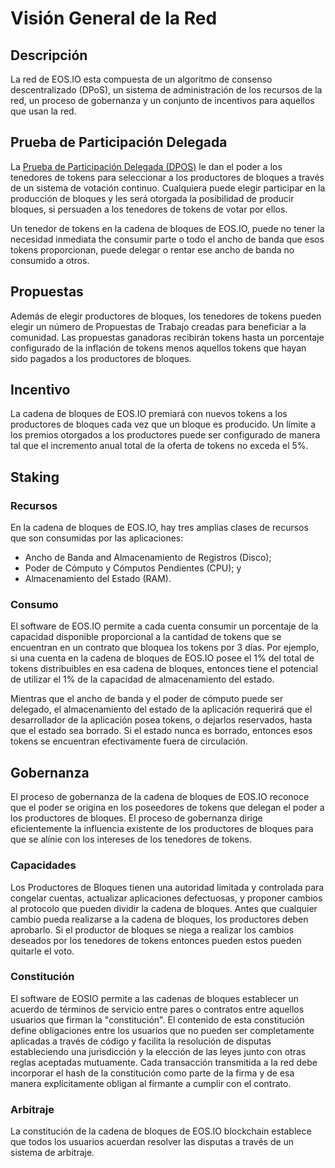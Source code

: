 # Visión General de la Red

## Descripción

La red de EOS.IO esta compuesta de un algoritmo de consenso descentralizado \(DPoS\), un sistema de administración de los recursos de la red, un proceso de gobernanza y un conjunto de incentivos para aquellos que usan la red.

## Prueba de Participación Delegada

La [Prueba de Participación Delegada \(DPOS\)](https://steemit.com/dpos/@dantheman/dpos-consensus-algorithm-this-missing-white-paper) le dan el poder a los tenedores de tokens para seleccionar a los productores de bloques a través de un sistema de votación continuo. Cualquiera puede elegir participar en la producción de bloques y les será otorgada la posibilidad de producir bloques, si persuaden a los tenedores de tokens de votar por ellos.

Un tenedor de tokens en la cadena de bloques de EOS.IO, puede no tener la necesidad inmediata the consumir parte o todo el ancho de banda que esos tokens proporcionan, puede delegar o rentar ese ancho de banda no consumido a otros.

## Propuestas

Además de elegir productores de bloques, los tenedores de tokens pueden elegir un número de Propuestas de Trabajo creadas para beneficiar a la comunidad. Las propuestas ganadoras recibirán tokens hasta un porcentaje configurado de la inflación de tokens menos aquellos tokens que hayan sido pagados a los productores de bloques.

## Incentivo

La cadena de bloques de EOS.IO premiará con nuevos tokens a los productores de bloques cada vez que un bloque es producido. Un límite a los premios otorgados a los productores puede ser configurado de manera tal que el incremento anual total de la oferta de tokens no exceda el 5%.

## Staking

### Recursos

En la cadena de bloques de EOS.IO, hay tres amplias clases de recursos que son consumidas por las aplicaciones:

* Ancho de Banda and Almacenamiento de Registros \(Disco\);
* Poder de Cómputo y Cómputos Pendientes \(CPU\); y
* Almacenamiento del Estado \(RAM\).

### Consumo

El software de EOS.IO permite a cada cuenta consumir un porcentaje de la capacidad disponible proporcional a la cantidad de tokens que se encuentran en un contrato que bloquea los tokens por 3 días.  Por ejemplo, si una cuenta en la cadena de bloques de EOS.IO posee el 1% del total de tokens distribuibles en esa cadena de bloques, entonces tiene el potencial de utilizar el 1% de la capacidad de almacenamiento del estado.

Mientras que el ancho de banda y el poder de cómputo puede ser delegado, el almacenamiento del estado de la aplicación requerirá que el desarrollador de la aplicación posea tokens, o dejarlos reservados, hasta que el estado sea borrado. Si el estado nunca es borrado, entonces esos tokens se encuentran efectivamente fuera de circulación.

## Gobernanza

El proceso de gobernanza de la cadena de bloques de EOS.IO reconoce que el poder se origina en los poseedores de tokens que delegan el poder a los productores de bloques. El proceso de gobernanza dirige eficientemente la influencia existente de los productores de bloques para que se alínie con los intereses de los tenedores de tokens.

### Capacidades

Los Productores de Bloques tienen una autoridad limitada y controlada para congelar cuentas, actualizar aplicaciones defectuosas, y proponer cambios al protocolo que pueden dividir la cadena de bloques. Antes que cualquier cambio pueda realizarse a la cadena de bloques, los productores deben aprobarlo. Si el productor de bloques se niega a realizar los cambios deseados por los tenedores de tokens entonces pueden estos pueden quitarle el voto.

### Constitución

El software de EOSIO permite a las cadenas de bloques establecer un acuerdo de términos de servicio entre pares o contratos entre aquellos usuarios que firman la "constitución". El contenido de esta constitución define obligaciones entre los usuarios que no pueden ser completamente aplicadas a través de código y facilita la resolución de disputas estableciendo una jurisdicción y la elección de las leyes junto con otras reglas aceptadas mutuamente. Cada transacción transmitida a la red debe incorporar el hash de la constitución como parte de la firma y de esa manera explícitamente obligan al firmante a cumplir con el contrato.

### Arbitraje

La constitución de la cadena de bloques de EOS.IO blockchain establece que todos los usuarios acuerdan resolver las disputas a través de un sistema de arbitraje.

